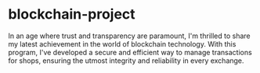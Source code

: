 # blockchain-project
 In an age where trust and transparency are paramount, I'm thrilled to share my latest achievement in the world of blockchain technology. With this program, I've developed a secure and efficient way to manage transactions for shops, ensuring the utmost integrity and reliability in every exchange.
